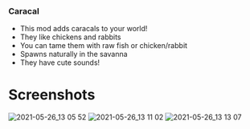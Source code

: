 ### Caracal

- This mod adds caracals to your world!
- They like chickens and rabbits
- You can tame them with raw fish or chicken/rabbit 
- Spawns naturally in the savanna
- They have cute sounds!

# Screenshots

![2021-05-26_13 05 52](https://user-images.githubusercontent.com/47220198/119643949-0876c180-be25-11eb-871c-27dcaa305345.png)
![2021-05-26_13 11 02](https://user-images.githubusercontent.com/47220198/119643955-090f5800-be25-11eb-9b05-8430156d8606.png)
![2021-05-26_13 13 07](https://user-images.githubusercontent.com/47220198/119643959-09a7ee80-be25-11eb-9c2a-402053c5ac44.png)
